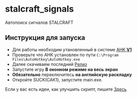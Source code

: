 # stalcraft_signals
Автопоиск сигналов STALCRAFT 

## Инструкция для запуска

+ Для работы необходим утановленный в системе [AHK **V1**](https://www.autohotkey.com/)  
+ Проверьте что AHK установлен по пути ```C:\Program Files\AutoHotkey\AutoHotkey.exe```
+ Далее скачиваем последний [Релиз]()
+ Запустите игру **В оконном режиме на весь экран**
+ **Обязательно** переключитесь **на английскую раскладку**
+ Откройте SUCK(САК1), запустите main.exe.

Если у вас есть идеи, как улучшить скрипт, пишите [Здесь](https://github.com/TeoDar?)